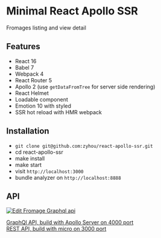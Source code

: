 # Minimal React Apollo SSR

Fromages listing and view detail

## Features

* React 16
* Babel 7
* Webpack 4
* React Router 5
* Apollo 2 (use `getDataFromTree` for server side rendering)
* React Helmet
* Loadable component
* Emotion 10 with styled
* SSR hot reload with HMR webpack

## Installation

* `git clone git@github.com:zyhou/react-apollo-ssr.git`
* cd react-apollo-ssr
* make install
* make start
* visit `http://localhost:3000`
* bundle analyzer on `http://localhost:8888`

## API

[![Edit Fromage Graphql api](https://codesandbox.io/static/img/play-codesandbox.svg)](https://codesandbox.io/s/fromage-graphql-api-ku0n6?fontsize=14)

[GraphQl API, build with Apollo Server on 4000 port](https://ku0n6-4000.sse.codesandbox.io/)   
[REST API, build with micro on 3000 port](https://ku0n6-3000.sse.codesandbox.io/fromages)
